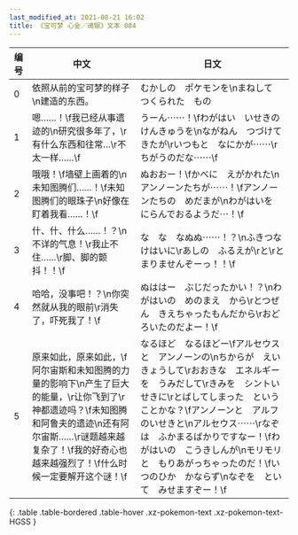 ```yaml
---
last_modified_at: 2021-08-21 16:02
title: 《宝可梦 心金／魂银》文本 084
---
```

| 编号 | 中文 | 日文 |
| ---- | ---- | ---- |
| 0 | 依照从前的宝可梦的样子\n建造的东西。 | むかしの　ポケモンを\nまねして　つくられた　もの |
| 1 | 嗯……！\f我已经从事遗迹的\n研究很多年了，\r有什么东西和往常…\r不太一样……\f | うーん⋯⋯！\fわがはい　いせきの　けんきゅうを\nながねん　つづけてきたが\rいつもと　なにかが⋯⋯\rちがうのだな⋯⋯\f |
| 2 | 哦哦！\f墙壁上画着的\n未知图腾们……！\f未知图腾们的眼珠子\n好像在盯着我看……！\f | ぬおおー！\fかべに　えがかれた\nアンノーンたちが⋯⋯！\fアンノーンたちの　めだまが\nわがはいを　にらんでおるようだ⋯！\f |
| 3 | 什、什、什么……！？\n不详的气息！\r我止不住……\r脚、脚的颤抖！！\f | な　な　なぬぬ⋯⋯！？\nふきつな　けはいに\rあしの　ふるえが\rと\rとまりませんぞーっ！！\f |
| 4 | 哈哈，没事吧！？\n你突然就从我的眼前\r消失了，吓死我了！\f | ぬははー　ぶじだったかい！？\nわがはいの　めのまえ　から\rとつぜん　きえちゃったもんだから\rおどろいたのだよー！\f |
| 5 | 原来如此，原来如此，\f阿尔宙斯和未知图腾的力量的影响下\n产生了巨大的能量，\r让你飞到了\r神都遗迹吗？\f未知图腾和阿鲁夫的遗迹\n还有阿尔宙斯……\r谜题越来越复杂了！\f我的好奇心也越来越强烈了！\f什么时候一定要解开这个谜！\f | なるほど　なるほどー\fアルセウスと　アンノーンの\nちからが　えいきょうして\rおおきな　エネルギーを　うみだして\rきみを　シントいせきに\rとばしてしまった　ということかな？\fアンノーンと　アルフのいせきと\nアルセウス⋯⋯\rなぞは　ふかまるばかりですなー！\fわがはいの　こうきしんが\nモリモリと　もりあがっちゃったのだ！\fいつのひか　かならず\nなぞを　といて　みせますぞー！\f |
{: .table .table-bordered .table-hover .xz-pokemon-text .xz-pokemon-text-HGSS }